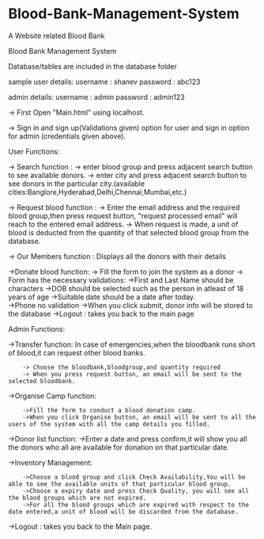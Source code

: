 # Blood-Bank-Management-System
A Website related Blood Bank

Blood Bank Management System 


Database/tables are included in the database folder

sample user details:
	 username : shanev
	 password : abc123

admin details:
	username : admin
	password : admin123



-> First Open "Main.html" using localhost.

-> Sign in and sign up(Validations given) option for user and sign in option for admin (credentials given above).

User Functions:

 -> Search function : 
		-> enter blood group and press adjacent search button to see available donors.
		-> enter city and press adjacent search button to see donors in the particular city.(available cities:Banglore,Hyderabad,Delhi,Chennai,Mumbai,etc.)
 
 -> Request blood function :
		-> Enter the email address and the required blood group,then press request button, "request processed email" will reach to the entered email address.
		-> When request is made, a unit of blood is deducted from the quantity of that selected blood group from the database.

 -> Our Members function :
	Displays all the donors with their details

 ->Donate blood function:
		-> Fill the form to join the system as a donor
		-> Form has the necessary validations:
			->First and Last Name should be characters
			->DOB should be selected such as the person in atleast of 18 years of age
			->Suitable date should be a date after today.		
			->Phone no validation
		->When you click submit, donor info will be stored to the database
 ->Logout :
	takes you back to the main page 

Admin Functions:

 ->Transfer function:
		In case of emergencies,when the bloodbank runs short of blood,it can request other blood banks.
		
		-> Choose the bloodbank,bloodgroup,and quantity required
		-> When you press request button, an email will be sent to the selected bloodbank.
 
 ->Organise Camp function:
	
		->Fill the form to conduct a blood donation camp.
		->When you click Organise button, an email will be sent to all the users of the system with all the camp details you filled.
 
 ->Donor list function:
		->Enter a date and press confirm,it will show you all the donors who all are available for donation on that particular date.

 
 ->Inventory Management:
		
		->Choose a blood group and click Check Availability,You will be able to see the available units of that particular blood group.
		->Choose a expiry date and press Check Quality, you will see all the blood groups which are not expired.
		->For all the blood groups which are expired with respect to the date entered,a unit of blood will be discarded from the database.

 ->Logout :
	takes you back to the Main page.

	
